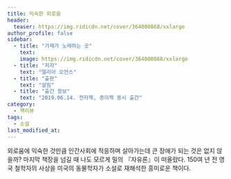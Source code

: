 ```yaml
---
title: 익숙한 외로움
header:
  teaser: https://img.ridicdn.net/cover/364000868/xxlarge
author_profile: false
sidebar:
  - title: "가재가 노래하는 곳"
    text:
    image: https://img.ridicdn.net/cover/364000868/xxlarge
  - title: "저자"
    text: "델리아 오언스"
  - title: "출판"
    text: "살림"
  - title: "출간 정보"
    text: "2019.06.14. 전자책, 종이책 동시 출간"
category:
  - 책리뷰
tags:
  - 소설
last_modified_at:
---
```


외로움에 익숙한 것만큼 인간사회에 적응하며 살아가는데 큰 장애가 되는 것은 없지 않을까? 마지막 책장을 넘길 때 나도 모르게 밀의 『자유론』이 떠올랐다. 150여 년 전 영국 철학자의 사상을 미국의 동물학자가 소설로 재해석한 흥미로운 책이다. 

